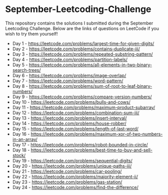 # September-Leetcoding-Challenge

This repository contains the solutions I submitted during the September Leetcoding Challenge. Below are the links of questions on LeetCode if you wish to try them yourself!

* Day 1 - https://leetcode.com/problems/largest-time-for-given-digits/
* Day 2 - https://leetcode.com/problems/contains-duplicate-iii/
* Day 3 - https://leetcode.com/problems/repeated-substring-pattern/
* Day 4 - https://leetcode.com/problems/partition-labels/
* Day 5 - https://leetcode.com/problems/all-elements-in-two-binary-search-trees/
* Day 6 - https://leetcode.com/problems/image-overlap/
* Day 7 - https://leetcode.com/problems/word-pattern/
* Day 8 - https://leetcode.com/problems/sum-of-root-to-leaf-binary-numbers/
* Day 9 - https://leetcode.com/problems/compare-version-numbers/
* Day 10 - https://leetcode.com/problems/bulls-and-cows/
* Day 11 - https://leetcode.com/problems/maximum-product-subarray/
* Day 12 - https://leetcode.com/problems/combination-sum-iii/
* Day 13 - https://leetcode.com/problems/insert-interval/
* Day 14 - https://leetcode.com/problems/house-robber/
* Day 15 - https://leetcode.com/problems/length-of-last-word/
* Day 16 - https://leetcode.com/problems/maximum-xor-of-two-numbers-in-an-array/
* Day 17 - https://leetcode.com/problems/robot-bounded-in-circle/
* Day 18 - https://leetcode.com/problems/best-time-to-buy-and-sell-stock/
* Day 19 - https://leetcode.com/problems/sequential-digits/
* Day 20 - https://leetcode.com/problems/unique-paths-iii/
* Day 21 - https://leetcode.com/problems/car-pooling/
* Day 22 - https://leetcode.com/problems/majority-element-ii/
* Day 23 - https://leetcode.com/problems/gas-station/
* Day 24 - https://leetcode.com/problems/find-the-difference/
